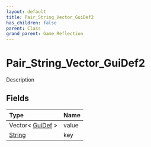 ```yaml
---
layout: default
title: Pair_String_Vector_GuiDef2
has_children: false
parent: Class
grand_parent: Game Reflection
---
```

# Pair_String_Vector_GuiDef2
Description 

## Fields
| Type | Name |
|:-------------|:--------------|
| Vector< [GuiDef](/game-reflection/classes/gui_def.md) > | value |
| [String](/game-reflection/components/string.md) | key |
